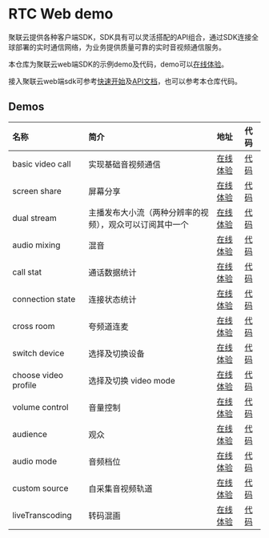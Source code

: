 # RTC Web demo

聚联云提供各种客户端SDK，SDK具有可以灵活搭配的API组合，通过SDK连接全球部署的实时通信网络，为业务提供质量可靠的实时音视频通信服务。

本仓库为聚联云web端SDK的示例demo及代码，demo可以[在线体验](https://github.com/Derek1009/derek1009.github.io/)。

接入聚联云web端sdk可参考[快速开始](https://docs.jocloud.com/cloud/cn/product_category/rtc_service/rt_video_interaction/integration_and_start/integration_and_start_web.html)及[API文档](https://docs.jocloud.com/cloud/cn/product_category/rtc_service/rt_video_interaction/api/Web/current/category.html)，也可以参考本仓库代码。

## Demos

| 名称 | 简介 | 地址 | 代码 |
| :--- | :--- | :--- | :--- |
| basic video call | 实现基础音视频通信 | [在线体验](https://github.com/Derek1009/derek1009.github.io/basicVideoCall/index.html) | [代码](./basicVideoCall) |
| screen share | 屏幕分享 | [在线体验](https://github.com/Derek1009/derek1009.github.io/screenShare/index.html) | [代码](./screenShare) |
| dual stream | 主播发布大小流（两种分辨率的视频），观众可以订阅其中一个 | [在线体验](https://github.com/Derek1009/derek1009.github.io/dualStream/index.html) | [代码](./dualStream) |
| audio mixing | 混音 | [在线体验](https://github.com/Derek1009/derek1009.github.io/audioMixing/index.html) | [代码](./audioMixing) |
| call stat | 通话数据统计 | [在线体验](https://github.com/Derek1009/derek1009.github.io/callStat/index.html) | [代码](./callStat) |
| connection state | 连接状态统计 | [在线体验](https://github.com/Derek1009/derek1009.github.io/connectionState/index.html) | [代码](./connectionState) |
| cross room | 夸频道连麦 | [在线体验](https://github.com/Derek1009/derek1009.github.io/crossRoom/index.html) | [代码](./crossRoom) |
| switch device | 选择及切换设备 | [在线体验](https://github.com/Derek1009/derek1009.github.io/switchDevice/index.html) | [代码](./switchDevice) |
| choose video profile | 选择及切换 video mode | [在线体验](https://github.com/Derek1009/derek1009.github.io/videoProfile/index.html) | [代码](./videoProfile) |
| volume control | 音量控制 | [在线体验](https://github.com/Derek1009/derek1009.github.io/volumeControl/index.html) | [代码](./volumeControl) |
| audience | 观众 | [在线体验](https://github.com/Derek1009/derek1009.github.io/audience/index.html) | [代码](./audience) |
| audio mode | 音频档位 | [在线体验](https://github.com/Derek1009/derek1009.github.io/audioMode/index.html) | [代码](./audioMode) |
| custom source | 自采集音视频轨道 | [在线体验](https://github.com/Derek1009/derek1009.github.io/customSource/index.html) | [代码](./customSource) |
| liveTranscoding | 转码混画 | [在线体验](https://github.com/Derek1009/derek1009.github.io/liveTranscoding/index.html) | [代码](./liveTranscoding) |
